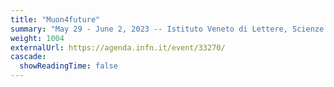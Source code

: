```yaml
---
title: "Muon4future"
summary: "May 29 - June 2, 2023 -- Istituto Veneto di Lettere, Scienze ed Arti (Venice, Italy)"
weight: 1004
externalUrl: https://agenda.infn.it/event/33270/ 
cascade:
  showReadingTime: false
---
```


